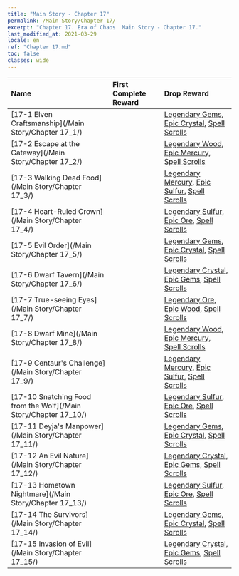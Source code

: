 ```yaml
---
title: "Main Story - Chapter 17"
permalink: /Main Story/Chapter 17/
excerpt: "Chapter 17. Era of Chaos  Main Story - Chapter 17."
last_modified_at: 2021-03-29
locale: en
ref: "Chapter 17.md"
toc: false
classes: wide
---
```


  | Name |  First Complete Reward | Drop Reward |
  |:------------|:------------|:------------| 
  | [17-1 Elven Craftsmanship](/Main Story/Chapter 17_1/) |  | [Legendary Gems](/Items/mat_58/), [Epic Crystal](/Items/mat_52/), [Spell Scrolls](/Items/con_694/) |
  | [17-2 Escape at the Gateway](/Main Story/Chapter 17_2/) |  | [Legendary Wood](/Items/mat_55/), [Epic Mercury](/Items/mat_49/), [Spell Scrolls](/Items/con_694/) |
  | [17-3 Walking Dead Food](/Main Story/Chapter 17_3/) |  | [Legendary Mercury](/Items/mat_56/), [Epic Sulfur](/Items/mat_50/), [Spell Scrolls](/Items/con_694/) |
  | [17-4 Heart-Ruled Crown](/Main Story/Chapter 17_4/) |  | [Legendary Sulfur](/Items/mat_57/), [Epic Ore](/Items/mat_47/), [Spell Scrolls](/Items/con_694/) |
  | [17-5 Evil Order](/Main Story/Chapter 17_5/) |  | [Legendary Gems](/Items/mat_58/), [Epic Crystal](/Items/mat_52/), [Spell Scrolls](/Items/con_694/) |
  | [17-6 Dwarf Tavern](/Main Story/Chapter 17_6/) |  | [Legendary Crystal](/Items/mat_59/), [Epic Gems](/Items/mat_51/), [Spell Scrolls](/Items/con_694/) |
  | [17-7 True-seeing Eyes](/Main Story/Chapter 17_7/) |  | [Legendary Ore](/Items/mat_54/), [Epic Wood](/Items/mat_48/), [Spell Scrolls](/Items/con_694/) |
  | [17-8 Dwarf Mine](/Main Story/Chapter 17_8/) |  | [Legendary Wood](/Items/mat_55/), [Epic Mercury](/Items/mat_49/), [Spell Scrolls](/Items/con_694/) |
  | [17-9 Centaur's Challenge](/Main Story/Chapter 17_9/) |  | [Legendary Mercury](/Items/mat_56/), [Epic Sulfur](/Items/mat_50/), [Spell Scrolls](/Items/con_694/) |
  | [17-10 Snatching Food from the Wolf](/Main Story/Chapter 17_10/) |  | [Legendary Sulfur](/Items/mat_57/), [Epic Ore](/Items/mat_47/), [Spell Scrolls](/Items/con_694/) |
  | [17-11 Deyja's Manpower](/Main Story/Chapter 17_11/) |  | [Legendary Gems](/Items/mat_58/), [Epic Crystal](/Items/mat_52/), [Spell Scrolls](/Items/con_694/) |
  | [17-12 An Evil Nature](/Main Story/Chapter 17_12/) |  | [Legendary Crystal](/Items/mat_59/), [Epic Gems](/Items/mat_51/), [Spell Scrolls](/Items/con_694/) |
  | [17-13 Hometown Nightmare](/Main Story/Chapter 17_13/) |  | [Legendary Sulfur](/Items/mat_57/), [Epic Ore](/Items/mat_47/), [Spell Scrolls](/Items/con_694/) |
  | [17-14 The Survivors](/Main Story/Chapter 17_14/) |  | [Legendary Gems](/Items/mat_58/), [Epic Crystal](/Items/mat_52/), [Spell Scrolls](/Items/con_694/) |
  | [17-15 Invasion of Evil](/Main Story/Chapter 17_15/) |  | [Legendary Crystal](/Items/mat_59/), [Epic Gems](/Items/mat_51/), [Spell Scrolls](/Items/con_694/) |
